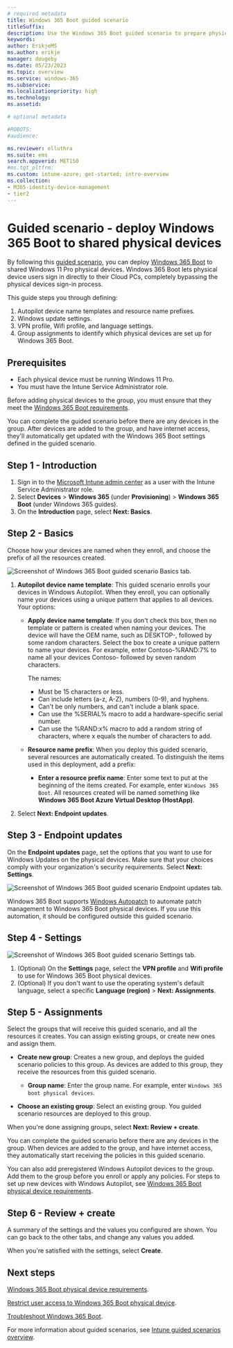 ```yaml
---
# required metadata
title: Windows 365 Boot guided scenario
titleSuffix:
description: Use the Windows 365 Boot guided scenario to prepare physical devices to boot directly to Cloud PCs
keywords:
author: ErikjeMS  
ms.author: erikje
manager: dougeby
ms.date: 05/23/2023
ms.topic: overview
ms.service: windows-365
ms.subservice:
ms.localizationpriority: high
ms.technology:
ms.assetid: 

# optional metadata

#ROBOTS:
#audience:

ms.reviewer: elluthra
ms.suite: ems
search.appverid: MET150
#ms.tgt_pltfrm:
ms.custom: intune-azure; get-started; intro-overview
ms.collection:
- M365-identity-device-management
- tier2
---
```


# Guided scenario - deploy Windows 365 Boot to shared physical devices

By following this [guided scenario](/en-us/mem/intune/fundamentals/guided-scenarios-overview), you can deploy [Windows 365 Boot](windows-365-boot-overview.md) to shared Windows 11 Pro physical devices. Windows 365 Boot lets physical device users sign in directly to their Cloud PCs, completely bypassing the physical devices sign-in process.

This guide steps you through defining:

1. Autopilot device name templates and resource name prefixes.
2. Windows update settings.
3. VPN profile, Wifi profile, and language settings.
4. Group assignments to identify which physical devices are set up for Windows 365 Boot.

## Prerequisites

- Each physical device must be running Windows 11 Pro.
- You must have the Intune Service Administrator role.

Before adding physical devices to the group, you must ensure that they meet the [Windows 365 Boot requirements](windows-365-boot-physical-device-requirements.md).

You can complete the guided scenario before there are any devices in the group. After devices are added to the group, and have internet access, they'll automatically get updated with the Windows 365 Boot settings defined in the guided scenario.

## Step 1 - Introduction

1. Sign in to the [Microsoft Intune admin center](https://go.microsoft.com/fwlink/?linkid=2109431) as a user with the Intune Service Administrator role.
2. Select **Devices** > **Windows 365** (under **Provisioning**) > **Windows 365 Boot** (under Windows 365 guides).
3. On the **Introduction** page, select **Next: Basics**.

## Step 2 - Basics

Choose how your devices are named when they enroll, and choose the prefix of all the resources created.

![Screenshot of Windows 365 Boot guided scenario Basics tab.](./media/windows-365-boot-guide/basics-tab.png)

1. **Autopilot device name template**: This guided scenario enrolls your devices in Windows Autopilot. When they enroll, you can optionally name your devices using a unique pattern that applies to all devices. Your options:

   - **Apply device name template**: If you don't check this box, then no template or pattern is created when naming your devices. The device will have the OEM name, such as DESKTOP-, followed by some random characters. Select the box to create a unique pattern to name your devices. For example, enter Contoso-%RAND:7% to name all your devices Contoso- followed by seven random characters.

     The names:

     - Must be 15 characters or less.
     - Can include letters (a-z, A-Z), numbers (0-9), and hyphens.
     - Can't be only numbers, and can't include a blank space.
     - Can use the %SERIAL% macro to add a hardware-specific serial number.
     - Can use the %RAND:x% macro to add a random string of characters, where x equals the number of characters to add.

   - **Resource name prefix**: When you deploy this guided scenario, several resources are automatically created. To distinguish the items used in this deployment, add a prefix:

     - **Enter a resource prefix name**: Enter some text to put at the beginning of the items created. For example, enter `Windows 365 Boot`. All resources created will be named something like **Windows 365 Boot Azure Virtual Desktop (HostApp)**.

2. Select **Next: Endpoint updates**.

## Step 3 - Endpoint updates

On the **Endpoint updates** page, set the options that you want to use for Windows Updates on the physical devices. Make sure that your choices comply with your organization's security requirements. Select **Next: Settings**.

![Screenshot of Windows 365 Boot guided scenario Endpoint updates tab.](./media/windows-365-boot-guide/endpoint-updates-tab.png)

Windows 365 Boot supports [Windows Autopatch](/windows/deployment/windows-autopatch/overview/windows-autopatch-overview) to automate patch management to Windows 365 Boot physical devices. If you use this automation, it should be configured outside this guided scenario.  

## Step 4 - Settings

![Screenshot of Windows 365 Boot guided scenario Settings tab.](./media/windows-365-boot-guide/settings-tab.png)

1. (Optional) On the **Settings** page, select the **VPN profile** and **Wifi profile** to use for Windows 365 Boot physical devices.
2. (Optional) If you don't want to use the operating system's default language, select a specific **Language (region)** > **Next: Assignments**.

## Step 5 - Assignments

Select the groups that will receive this guided scenario, and all the resources it creates. You can assign existing groups, or create new ones and assign them.

- **Create new group**: Creates a new group, and deploys the guided scenario policies to this group. As devices are added to this group, they receive the resources from this guided scenario.

  - **Group name**: Enter the group name. For example, enter `Windows 365 boot physical devices`.

- **Choose an existing group**: Select an existing group. You guided scenario resources are deployed to this group.

When you're done assigning groups, select **Next: Review + create**.

You can complete the guided scenario before there are any devices in the group. When devices are added to the group, and have internet access, they automatically start receiving the policies in this guided scenario.

You can also add preregistered Windows Autopilot devices to the group. Add them to the group before you enroll or apply any policies. For steps to set up new devices with Windows Autopilot, see [Windows 365 Boot physical device requirements](windows-365-boot-physical-device-requirements.md).

## Step 6 - Review + create

A summary of the settings and the values you configured are shown. You can go back to the other tabs, and change any values you added.

When you're satisfied with the settings, select **Create**.

<!-- ########################## -->
## Next steps

[Windows 365 Boot physical device requirements](windows-365-boot-physical-device-requirements.md).

[Restrict user access to Windows 365 Boot physical device](windows-365-boot-restrict-user-access-physical-device.md).

[Troubleshoot Windows 365 Boot](troubleshoot-windows-365-boot.md).

For more information about guided scenarios, see [Intune guided scenarios overview](/en-us/mem/intune/fundamentals/guided-scenarios-overview).
